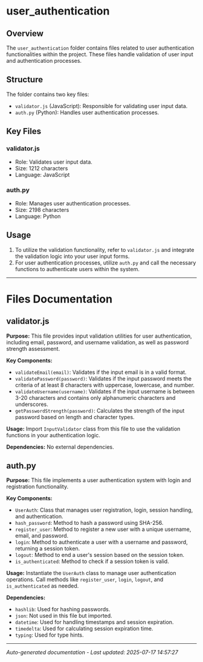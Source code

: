 # user_authentication

## Overview
The `user_authentication` folder contains files related to user authentication functionalities within the project. These files handle validation of user input and authentication processes.

## Structure
The folder contains two key files:
- `validator.js` (JavaScript): Responsible for validating user input data.
- `auth.py` (Python): Handles user authentication processes.

## Key Files
### validator.js
- Role: Validates user input data.
- Size: 1212 characters
- Language: JavaScript

### auth.py
- Role: Manages user authentication processes.
- Size: 2198 characters
- Language: Python

## Usage
1. To utilize the validation functionality, refer to `validator.js` and integrate the validation logic into your user input forms.
2. For user authentication processes, utilize `auth.py` and call the necessary functions to authenticate users within the system.

---

# Files Documentation

## validator.js

**Purpose:** This file provides input validation utilities for user authentication, including email, password, and username validation, as well as password strength assessment.

**Key Components:**
- `validateEmail(email)`: Validates if the input email is in a valid format.
- `validatePassword(password)`: Validates if the input password meets the criteria of at least 8 characters with uppercase, lowercase, and number.
- `validateUsername(username)`: Validates if the input username is between 3-20 characters and contains only alphanumeric characters and underscores.
- `getPasswordStrength(password)`: Calculates the strength of the input password based on length and character types.

**Usage:** Import `InputValidator` class from this file to use the validation functions in your authentication logic.

**Dependencies:** No external dependencies.

## auth.py

**Purpose:** This file implements a user authentication system with login and registration functionality.

**Key Components:**
- `UserAuth`: Class that manages user registration, login, session handling, and authentication.
- `hash_password`: Method to hash a password using SHA-256.
- `register_user`: Method to register a new user with a unique username, email, and password.
- `login`: Method to authenticate a user with a username and password, returning a session token.
- `logout`: Method to end a user's session based on the session token.
- `is_authenticated`: Method to check if a session token is valid.

**Usage:** Instantiate the `UserAuth` class to manage user authentication operations. Call methods like `register_user`, `login`, `logout`, and `is_authenticated` as needed.

**Dependencies:** 
- `hashlib`: Used for hashing passwords.
- `json`: Not used in this file but imported.
- `datetime`: Used for handling timestamps and session expiration.
- `timedelta`: Used for calculating session expiration time.
- `typing`: Used for type hints.

---
*Auto-generated documentation - Last updated: 2025-07-17 14:57:27*

